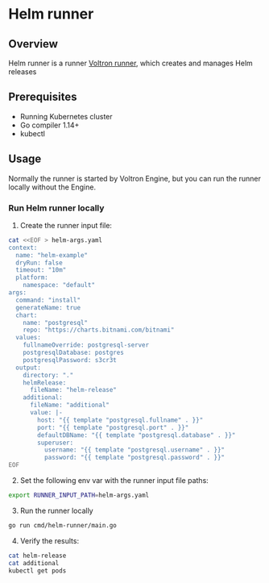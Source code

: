 # Helm runner

## Overview

Helm runner is a runner [Voltron runner](../../docs/runner.md), which creates and manages Helm releases

## Prerequisites

- Running Kubernetes cluster
- Go compiler 1.14+
- kubectl

## Usage

Normally the runner is started by Voltron Engine, but you can run the runner locally without the Engine.

### Run Helm runner locally

1. Create the runner input file:
```bash
cat <<EOF > helm-args.yaml
context:
  name: "helm-example"
  dryRun: false
  timeout: "10m"
  platform:
    namespace: "default"
args:
  command: "install"
  generateName: true
  chart:
    name: "postgresql"
    repo: "https://charts.bitnami.com/bitnami"
  values:
    fullnameOverride: postgresql-server
    postgresqlDatabase: postgres
    postgresqlPassword: s3cr3t
  output:
    directory: "."
    helmRelease:
      fileName: "helm-release"
    additional:
      fileName: "additional"
      value: |-
        host: "{{ template "postgresql.fullname" . }}"
        port: "{{ template "postgresql.port" . }}"
        defaultDBName: "{{ template "postgresql.database" . }}"
        superuser:
          username: "{{ template "postgresql.username" . }}"
          password: "{{ template "postgresql.password" . }}"
EOF
```

2. Set the following env var with the runner input file paths:
```bash
export RUNNER_INPUT_PATH=helm-args.yaml
```

3. Run the runner locally
```bash
go run cmd/helm-runner/main.go
```

4. Verify the results:
```bash
cat helm-release
cat additional
kubectl get pods
```

